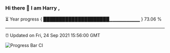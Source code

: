 ### Hi there 👋 I am Harry , 

⏳ Year progress { █████████████████████▁▁▁▁▁▁▁▁▁ } 73.06 %

---

⏰ Updated on Fri, 24 Sep 2021 15:56:00 GMT

![Progress Bar CI](https://github.com/duykhang68/duykhang68/workflows/Progress%20Bar%20CI/badge.svg)

